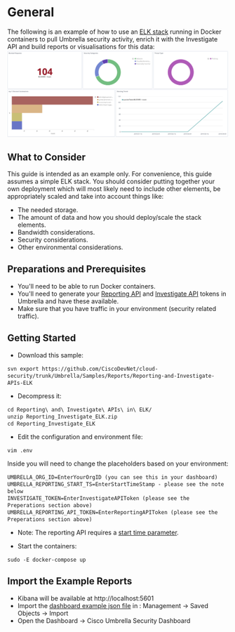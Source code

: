# General

The following is an example of how to use an [ELK stack](https://www.elastic.co/elk-stack) running in Docker containers to pull Umbrella security activity, enrich it with the Investigate API and build reports or visualisations for this data:
![Example](https://github.com/CiscoDevNet/cloud-security/blob/master/Umbrella/Samples/Reports/Reporting-and-Investigate-APIs-ELK/dash1.png)

## What to Consider

This guide is intended as an example only. For convenience, this guide assumes a simple ELK stack. You should consider putting together your own deployment which will most likely need to include other elements, be appropriately scaled and take into account things like:

* The needed storage.
* The amount of data and how you should deploy/scale the stack elements.
* Bandwidth considerations.
* Security considerations.
* Other environmental considerations.

## Preparations and Prerequisites

* You'll need to be able to run Docker containers.
* You'll need to generate your [Reporting API](https://docs.umbrella.com/umbrella-api/docs/authentication-and-errors) and [Investigate API](https://docs.umbrella.com/investigate-api/docs/about-the-api-authentication) tokens in Umbrella and have these available.
* Make sure that you have traffic in your environment (security related traffic).

## Getting Started

* Download this sample:

```shell
svn export https://github.com/CiscoDevNet/cloud-security/trunk/Umbrella/Samples/Reports/Reporting-and-Investigate-APIs-ELK
```

* Decompress it:

```shell
cd Reporting\ and\ Investigate\ APIs\ in\ ELK/
unzip Reporting_Investigate_ELK.zip
cd Reporting_Investigate_ELK
```

* Edit the configuration and environment file:

```shell
vim .env
```

Inside you will need to change the placeholders based on your environment:

```none
UMBRELLA_ORG_ID=EnterYourOrgID (you can see this in your dashboard)
UMBRELLA_REPORTING_START_TS=EnterStartTimeStamp - please see the note below 
INVESTIGATE_TOKEN=EnterInvestigateAPIToken (please see the Preperations section above)
UMBRELLA_REPORTING_API_TOKEN=EnterReportingAPIToken (please see the Preperations section above)
```

* Note: The reporting API requires a [start time parameter](https://docs.umbrella.com/umbrella-api/docs/security-activity-report).

* Start the containers:

```shell
sudo -E docker-compose up
```

## Import the Example Reports

* Kibana will be available at http://localhost:5601
* Import the [dashboard example json file](https://github.com/CiscoDevNet/cloud-security/blob/master/Umbrella/Samples/Reports/Reporting-and-Investigate-APIs-ELK/Umbrella_Dashboard.json) in : Management -> Saved Objects -> Import
* Open the Dashboard -> Cisco Umbrella Security Dashboard
